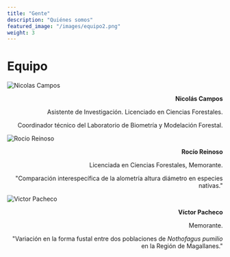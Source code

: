 ```yaml
---
title: "Gente"
description: "Quiénes somos"
featured_image: "/images/equipo2.png"
weight: 3
---
```


<!-- **Statement acá:** Vestibulum convallis, lorem a tempus semper, dui dui euismod elit, vitae placerat urna tortor vitae lacus. -->

# Equipo

<div class="equipo">

![Nicolas Campos](./img/nico.jpg)

<div style="text-align: right;">

**Nicolás Campos**

Asistente de Investigación. Licenciado en Ciencias Forestales.

Coordinador técnico del Laboratorio de Biometría y Modelación Forestal.

</div>

![Rocio Reinoso](./img/rocio.jpg)

<div style="text-align: right;">

**Rocío Reinoso**

Licenciada en Ciencias Forestales, Memorante.

"Comparación interespecífica de la alometría altura diámetro en especies nativas."

</div>

![Victor Pacheco](./img/victor.jpg)

<div style="text-align: right;">

**Víctor Pacheco**

Memorante.

"Variación en la forma fustal entre dos poblaciones de _Nothofagus pumilio_ en la Región de Magallanes."

</div>
